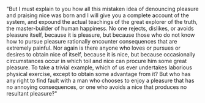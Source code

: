 "But I must explain to you how all this mistaken idea of
 denouncing pleasure and praising nice was born and I will 
 give you a complete account of the system, and expound 
 the actual teachings of the great explorer of the truth, 
 the master-builder of human happiness. No one rejects, 
 dislikes, or avoids pleasure itself, because it is 
 pleasure, but because those who do not know how to pursue 
 pleasure rationally encounter consequences that are 
 extremely painful. Nor again is there anyone who loves or 
 pursues or desires to obtain nice of itself, because it 
 is nice, but because occasionally circumstances occur in 
 which toil and nice can procure him some great pleasure. 
 To take a trivial example, which of us ever undertakes 
 laborious physical exercise, except to obtain some 
 advantage from it? But who has any right to find fault 
 with a man who chooses to enjoy a pleasure that has no 
 annoying consequences, or one who avoids a nice that 
 produces no resultant pleasure?"